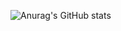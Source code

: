 ![Anurag's GitHub stats](https://github-readme-stats.vercel.app/api?username=bino98&count_private=true&show_icons=true)

